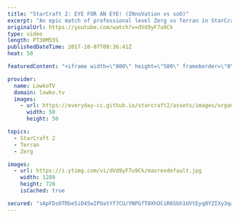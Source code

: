 ```yaml
---
title: "StarCraft 2: EYE FOR AN EYE! (INnoVation vs soO)"
excerpt: "An epic match of professional level Zerg vs Terran in StarCraft 2. Subscribe for more videos: http://lowko.tv/youtube Professional best-of-7: https://goo.gl/cLp2ev  In this match both players keep making trades back and forth. We arrive at the late game without either player really being ahead. Because"
originalUrl: https://youtube.com/watch?v=dVd9yF7u9Ck
type: video
length: PT30M55S
publishedDateTime: 2017-10-07T08:36:41Z
heat: 50

featuredContent: "<iframe width=\"800\" height=\"500\" frameborder=\"0\" src=\"https://www.youtube.com/embed/dVd9yF7u9Ck\" allow=\"accelerometer; autoplay; encrypted-media; gyroscope; picture-in-picture\" allowfullscreen></iframe>"

provider:
  name: LowkoTV
  domain: lowko.tv
  images:
    - url: https://everyday-cc.github.io/starcraft2/assets/images/organizations/lowko.tv-50x50.jpg
      width: 50
      height: 50

topics:
  - StarCraft 2
  - Terran
  - Zerg

images:
  - url: https://i.ytimg.com/vi/dVd9yF7u9Ck/maxresdefault.jpg
    width: 1280
    height: 720
    isCached: true

secured: "sApFDsOTRbe5iD45wIPUatYf7CU/YNPGfTOXhOCiR6Sbh1UVtEyq0YZIXy3qadeQA6psX7phcR2httTaA9D/25sWYzcPJvlfuYJeIfm89dtcJRjENKDbzZzyXRXPWkLfXOWCqO12EuB6r69yMdWaB/SsR8GkbVfpTRgk7t9FUCbv8ox7TMmZdP+JmajfQ/Kda3r2jQ57wwWns7UI4ViATNH9aeuSL0a1X1kOhEUqYUKiiWW1IR1UnZUYQ2ry0vibrj76nC1Vss0M4G50ZvgtmHxzrCYjPHsfbiHuiwH/oVaw8r6A+X0jd/qbYUn4WAzKIf4uqrrLIUP2WK3Hjdq0ejqStU/f7y/W4ArCB+KBxQ0JOtZCPYLqONSaZ5GeHaFNFMC6xxSbUu5VM707U1RRUPDFqgCCeFuS5rPYghX7P6s=;eriWFCUWihNL1Tg64dY//w=="
---
```


